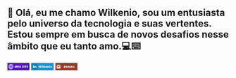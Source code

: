 ## 👋 Olá, eu me chamo Wilkenio, sou um entusiasta pelo universo da tecnologia e suas vertentes. Estou sempre em busca de novos desafios nesse âmbito que eu tanto amo.💻⌨️

<a href="https://wilkenio.github.io/meusite/"><img width="10%" src="MEU SITE.png"></a>
<a href="https://www.linkedin.com/in/wilkenio-pereira-a20765208/"><img width="10%" src="MEU SITE (2).png"></a>
<a href="https://wilkenio.github.io/meusite/"><img width="10%" src="MEU SITE (4).png"></a>

